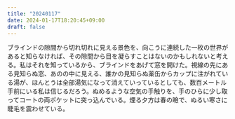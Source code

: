 ```yaml
---
title: "20240117"
date: 2024-01-17T18:20:45+09:00
draft: false
---
```


ブラインドの隙間から切れ切れに見える景色を、向こうに連続した一枚の世界があると知らなければ、その隙間から目を凝らすことはないのかもしれないと考える。私はそれを知っているから、ブラインドをあげて窓を開けた。視線の先にある見知らぬ窓、あのの中に見える、誰かの見知らぬ薬缶からカップに注がれている湯が、ほんとうは全部湯気になって消えていっているとしても、数百メートル手前にいる私は信じるだろう。ぬめるような空気の手触りを、手のひらに少し取ってコートの両ポケットに突っ込んでいる。煙る夕方は春の瞼で、ぬるい寒さに睫毛を震わせている。
